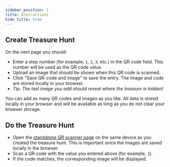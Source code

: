 ```yaml
---
sidebar_position: 1
title: Instructions
hide_title: true
---
```


## Create Treasure Hunt

On the next page you should: 
   - Enter a step number (for example, `1`, `2`, `3`, etc.) in the QR code field. This number will be used as the QR code value.
   - Upload an image that should be shown when this QR code is scanned.
   - Click "Save QR-code and image" to save the entry. The image and code are stored locally in your browser.
   - _Tip: The last image you add should reveal where the treasure is hidden!_

You can add as many QR codes and images as you like. All data is stored locally in your browser and will be available as long as you do not clear your browser storage.


## Do the Treasure Hunt

   - Open the [standalone QR scanner page](/qr-scanner) on the same device as you created the treasure hunt. This is important since the images are saved locally in the browser.
   - Scan a QR code with the value you entered above (for example, `1`).
   - If the code matches, the corresponding image will be displayed.

